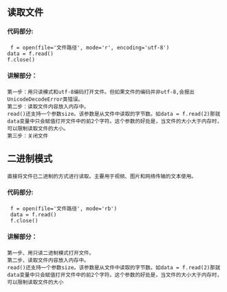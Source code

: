 ## **读取文件**
#### **代码部分:**

     f = open(file='文件路径', mode='r', encoding='utf-8') 
    data = f.read() 
    f.close()

#### **讲解部分：**

    第一步：用只读模式和utf-8编码打开文件。但如果文件的编码并非utf-8,会报出UnicodeDecodeError类错误。
    第二步：读取文件内容放入内存中。
    read()还支持一个参数size。该参数是从文件中读取的字节数。如data = f.read(2)那就data变量中只会赋值打开文件中的前2个字符。这个参数的好处是，当文件的大小大于内存时，可以限制读取文件的大小。 
    第三步：关闭文件
 
## **二进制模式**
    直接将文件已二进制的方式进行读取。主要用于视频、图片和网络传输的文本使用。
#### **代码部分:**

     f = open(file='文件路径', mode='rb') 
     data = f.read() 
     f.close()

#### **讲解部分：**
    第一步、用只读二进制模式打开文件。
    第二步、读取文件内容放入内存中。
    read()还支持一个参数size。该参数是从文件中读取的字节数。如data = f.read(2)那就data变量中只会赋值打开文件中的前2个字符。这个参数的好处是，当文件的大小大于内存时，可以限制读取文件的大小